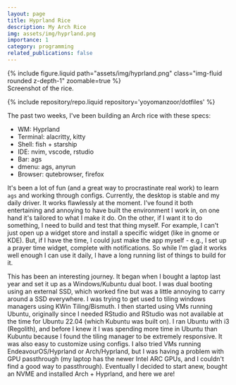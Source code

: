 ```yaml
---
layout: page
title: Hyprland Rice
description: My Arch Rice
img: assets/img/hyprland.png
importance: 1
category: programming
related_publications: false
---
```


<div class="row mt-3">
    <div class="col-sm mt-3 mt-md-0">
        {% include figure.liquid path="assets/img/hyprland.png" class="img-fluid rounded z-depth-1" zoomable=true %}
    </div>
</div>
<div class="caption">
    Screenshot of the rice.
</div>

{% include repository/repo.liquid repository='yoyomanzoor/dotfiles' %}

The past two weeks, I've been building an Arch rice with these specs:

- WM: Hyprland
- Terminal: alacritty, kitty
- Shell: fish + starship
- IDE: nvim, vscode, rstudio
- Bar: ags
- dmenu: ags, anyrun
- Browser: qutebrowser, firefox

It's been a lot of fun (and a great way to procrastinate real work) to learn `ags` and working through configs. Currently, the desktop is stable and my daily driver. It works flawlessly at the moment. I've found it both entertaining and annoying to have built the environment I work in, on one hand it's tailored to what I make it do. On the other, if I want it to do something, I need to build and test that thing myself. For example, I can't just open up a widget store and install a specific widget (like in gnome or KDE). But, if I have the time, I could just make the app myself - e.g., I set up a prayer time widget, complete with notifications. So while I'm glad it works well enough I can use it daily, I have a long running list of things to build for it.

This has been an interesting journey. It began when I bought a laptop last year and set it up as a Windows/Kubuntu dual boot. I was dual booting using an external SSD, which worked fine but was a little annoying to carry around a SSD everywhere. I was trying to get used to tiling windows managers using KWin Tiling/Bismuth. I then started using VMs running Ubuntu, originally since I needed RStudio and RStudio was not available at the time for Ubuntu 22.04 (which Kubuntu was built on). I ran Ubuntu with i3 (Regolith), and before I knew it I was spending more time in Ubuntu than Kubuntu because I found the tiling manager to be extremely responsive. It was also easy to customize using configs. I also tried VMs running EndeavourOS/Hyprland or Arch/Hyprland, but I was having a problem with GPU passthrough (my laptop has the newer Intel ARC GPUs, and I couldn't find a good way to passthrough). Eventually I decided to start anew, bought an NVME and installed Arch + Hyprland, and here we are!

